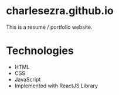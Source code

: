 # charlesezra.github.io
This is a resume / portfolio website.

# Technologies
- HTML
- CSS
- JavaScript
- Implemented with ReactJS Library
